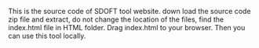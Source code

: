 This is the source code of SDOFT tool website.
down load the source code zip file and extract, do not change the location of the files, find the index.html file in HTML folder. Drag index.html to your browser. Then you can use this tool locally.